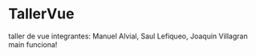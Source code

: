 # TallerVue
taller de vue
integrantes: Manuel Alvial,
Saul Lefiqueo,
Joaquin Villagran
main funciona!
